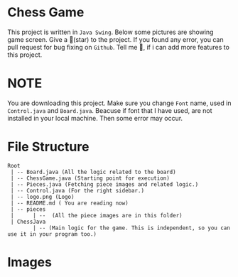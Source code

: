 # Chess Game

This project is written in `Java Swing`. Below some pictures are showing game screen. Give a 🌟(star) to the project. If you found any error, you can pull request for bug fixing on `Github`. Tell me 🥰, if i can add more features to this project.

# NOTE

You are downloading this project. Make sure you change `Font` name, used in `Control.java` and `Board.java`. Beacuse if font that I have used, are not installed in your local machine. Then some error may occur.

# File Structure

    Root
     | -- Board.java (All the logic related to the board)
     | -- ChessGame.java (Starting point for execution)
     | -- Pieces.java (Fetching piece images and related logic.)
     | -- Control.java (For the right sidebar.)
     | -- logo.png (Logo)
     | -- README.md ( You are reading now)
     | -- pieces
     |      | --  (All the piece images are in this folder)   
     | ChessJava
            | -- (Main logic for the game. This is independent, so you can use it in your program too.)  


# Images

            
